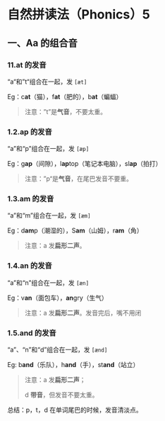 # 自然拼读法（Phonics）5

## 一、Aa 的组合音

### 11.at 的发音

“a“和”t“组合在一起，发 `[æt]`

Eg：c**at**（猫），f**at**（肥的），b**at**（蝙蝠）

> 注意：”t”是**气音**，不要太重。

### 1.2.ap 的发音

“a”和“p”组合在一起，发 ``[æp]``

Eg：g**ap**（间隙），l**ap**top（笔记本电脑），sl**ap**（拍打）

> 注意：”p“是**气音**，在尾巴发音不要重。

### 1.3.am 的发音

“a”和“m”组合在一起，发 ``[æm]``

Eg：d**am**p（潮湿的），S**am**（山姆），r**am**（角）

> 注意：a 发**扁形二声**。

### 1.4.an 的发音

“a”和“n”组合在一起，发 ``[æn]``

Eg：v**an**（面包车），**an**gry（生气）

> 注意：a 发**扁形二声**。发音完后，嘴不用闭
>

### 1.5.and 的发音

“a”、“n”和“d”组合在一起，发 ``[ænd]``

Eg: b**and**（乐队），h**and**（手），st**and**（站立）

> 注意：a 发**扁形二声**；
>
> d **带音**，但发音不要太重。

总结：p，t，d 在单词尾巴的时候，发音清淡点。
